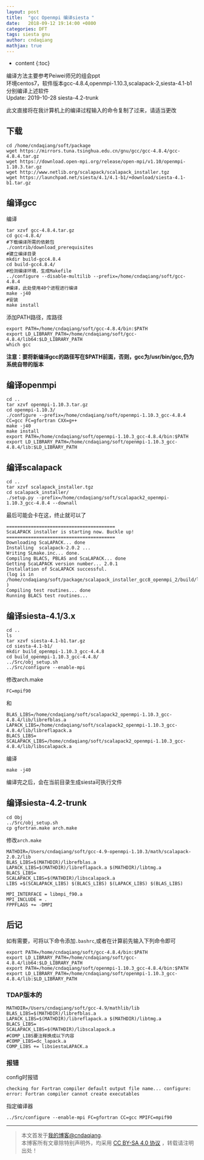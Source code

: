 ```yaml
---
layout: post
title:  "gcc Openmpi 编译siesta "
date:   2018-09-12 19:14:00 +0800
categories: DFT
tags: siesta gnu
author: cndaqiang
mathjax: true
---
```

* content
{:toc}

编译方法主要参考Peiwei师兄的组会ppt<br>
环境centos7，软件版本gcc-4.8.4,openmpi-1.10.3,scalapack-2,siesta-4.1-b1<br>
分别编译上述软件<br>
Update: 2019-10-28 siesta-4.2-trunk






此文直接将在我计算机上的编译过程输入的命令复制了过来，请适当更改
## 下载
```
cd /home/cndaqiang/soft/package
wget https://mirrors.tuna.tsinghua.edu.cn/gnu/gcc/gcc-4.8.4/gcc-4.8.4.tar.gz
wget https://download.open-mpi.org/release/open-mpi/v1.10/openmpi-1.10.3.tar.gz
wget http://www.netlib.org/scalapack/scalapack_installer.tgz
wget https://launchpad.net/siesta/4.1/4.1-b1/+download/siesta-4.1-b1.tar.gz
```

## 编译gcc
编译
```
tar xzvf gcc-4.8.4.tar.gz 
cd gcc-4.8.4/
#下载编译所需的依赖包
./contrib/download_prerequisites
#建立编译目录
mkdir build-gcc4.8.4
cd build-gcc4.8.4/
#检测编译环境，生成Makefile
../configure --disable-multilib --prefix=/home/cndaqiang/soft/gcc-4.8.4
#编译，此处使用40个进程进行编译
make -j40
#安装
make install
```
添加PATH路径，库路径
```
export PATH=/home/cndaqiang/soft/gcc-4.8.4/bin:$PATH
export LD_LIBRARY_PATH=/home/cndaqiang/soft/gcc-4.8.4/lib64:$LD_LIBRARY_PATH
which gcc
```
**注意：要将新编译gcc的路径写在$PATH前面，否则，gcc为/usr/bin/gcc,仍为系统自带的版本**

## 编译openmpi
```
cd ..
tar xzvf openmpi-1.10.3.tar.gz 
cd openmpi-1.10.3/
./configure --prefix=/home/cndaqiang/soft/openmpi-1.10.3_gcc-4.8.4 CC=gcc FC=gfortran CXX=g++
make -j40
make install
export PATH=/home/cndaqiang/soft/openmpi-1.10.3_gcc-4.8.4/bin:$PATH
export LD_LIBRARY_PATH=/home/cndaqiang/soft/openmpi-1.10.3_gcc-4.8.4/lib:$LD_LIBRARY_PATH
```

## 编译scalapack 
```
cd ..
tar xzvf scalapack_installer.tgz 
cd scalapack_installer/
./setup.py --prefix=/home/cndaqiang/soft/scalapack2_openmpi-1.10.3_gcc-4.8.4 --downall
```

最后可能会卡在这，终止就可以了
```
========================================
ScaLAPACK installer is starting now. Buckle up!
========================================
Downloading ScaLAPACK... done
Installing  scalapack-2.0.2 ...
Writing SLmake.inc... done.
Compiling BLACS, PBLAS and ScaLAPACK... done
Getting ScaLAPACK version number... 2.0.1
Installation of ScaLAPACK successful.
(log is in  /home/cndaqiang/soft/package/scalapack_installer_gcc8_openmpi_2/build/log/scalog )
Compiling test routines... done
Running BLACS test routines...
```

## 编译siesta-4.1/3.x
```
cd ..
ls
tar xzvf siesta-4.1-b1.tar.gz 
cd siesta-4.1-b1/
mkdir build_openmpi-1.10.3_gcc-4.4.8
cd build_openmpi-1.10.3_gcc-4.4.8/
../Src/obj_setup.sh
../Src/configure --enable-mpi
```
修改arch.make
```
FC=mpif90
```
和
```
BLAS_LIBS=/home/cndaqiang/soft/scalapack2_openmpi-1.10.3_gcc-4.8.4/lib/librefblas.a
LAPACK_LIBS=/home/cndaqiang/soft/scalapack2_openmpi-1.10.3_gcc-4.8.4/lib/libreflapack.a
BLACS_LIBS=
SCALAPACK_LIBS=/home/cndaqiang/soft/scalapack2_openmpi-1.10.3_gcc-4.8.4/lib/libscalapack.a
```
编译
``` 
make -j40
```
编译完之后，会在当前目录生成siesta可执行文件


## 编译siesta-4.2-trunk
```
cd Obj
../Src/obj_setup.sh
cp gfortran.make arch.make
```
修改`arch.make`
```
MATHDIR=/Users/cndaqiang/soft/gcc-4.9-openmpi-1.10.3/math/scalapack-2.0.2/lib
BLAS_LIBS=$(MATHDIR)/librefblas.a
LAPACK_LIBS=$(MATHDIR)/libreflapack.a $(MATHDIR)/libtmg.a
BLACS_LIBS=
SCALAPACK_LIBS=$(MATHDIR)/libscalapack.a
LIBS =$(SCALAPACK_LIBS) $(BLACS_LIBS) $(LAPACK_LIBS) $(BLAS_LIBS)

MPI_INTERFACE = libmpi_f90.a
MPI_INCLUDE = .
FPPFLAGS += -DMPI
```

## 后记
如有需要，可将以下命令添加`.bashrc`,或者在计算前先输入下列命令即可
```
export PATH=/home/cndaqiang/soft/gcc-4.8.4/bin:$PATH
export LD_LIBRARY_PATH=/home/cndaqiang/soft/gcc-4.8.4/lib64:$LD_LIBRARY_PATH
export PATH=/home/cndaqiang/soft/openmpi-1.10.3_gcc-4.8.4/bin:$PATH
export LD_LIBRARY_PATH=/home/cndaqiang/soft/openmpi-1.10.3_gcc-4.8.4/lib:$LD_LIBRARY_PATH
```

### TDAP版本的

```
MATHDIR=/Users/cndaqiang/soft/gcc-4.9/mathlib/lib
BLAS_LIBS=$(MATHDIR)/librefblas.a
LAPACK_LIBS=$(MATHDIR)/libreflapack.a $(MATHDIR)/libtmg.a
BLACS_LIBS=
SCALAPACK_LIBS=$(MATHDIR)/libscalapack.a
#COMP_LIBS要注释换成以下内容
#COMP_LIBS=dc_lapack.a
COMP_LIBS += libsiestaLAPACK.a
```

### 报错
config时报错
```
checking for Fortran compiler default output file name... configure: error: Fortran compiler cannot create executables
```
指定编译器
```
../Src/configure --enable-mpi FC=gfortran CC=gcc MPIFC=mpif90
```



------
>本文首发于[我的博客@cndaqiang](https://cndaqiang.github.io/).<br>
>本博客所有文章除特别声明外，均采用 [CC BY-SA 4.0 协议](https://creativecommons.org/licenses/by-sa/4.0/deed.zh) ，转载请注明出处！
